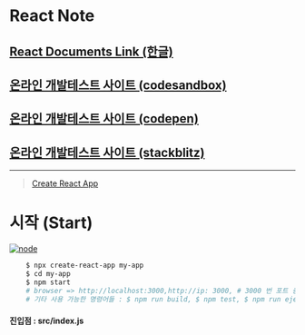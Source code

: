 # React Note


## [React Documents Link (한글)](https://ko.reactjs.org/docs/getting-started.html)

## [온라인 개발테스트 사이트 (codesandbox)](https://codesandbox.io/s/new)
## [온라인 개발테스트 사이트 (codepen)](https://codepen.io/pen?&editors=0010&layout=left)
## [온라인 개발테스트 사이트 (stackblitz)](https://stackblitz.com/edit/react-qemgfw?file=src%2FApp.js)  
---

> [Create React App](https://create-react-app.dev/)

# 시작 (Start)

[![node](https://nodejs.org/static/images/logo.svg)](https://nodejs.org/en)

```bash
    $ npx create-react-app my-app
    $ cd my-app
    $ npm start  
    # browser => http://localhost:3000,http://ip: 3000, # 3000 번 포트 충돌시 조치
    # 기타 사용 가능한 명령어들 : $ npm run build, $ npm test, $ npm run eject
```

#### 진입점 : src/index.js 

